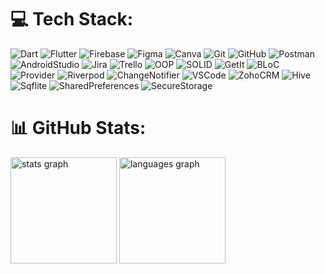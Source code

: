 # 💻 Tech Stack:
![Dart](https://img.shields.io/badge/dart-0175C2?style=for-the-badge&logo=dart&logoColor=white) ![Flutter](https://img.shields.io/badge/Flutter-02569B?style=for-the-badge&logo=flutter&logoColor=white) ![Firebase](https://img.shields.io/badge/firebase-FC6C03?style=for-the-badge&logo=firebase&logoColor=white) ![Figma](https://img.shields.io/badge/figma-A259FF?style=for-the-badge&logo=figma&logoColor=white) ![Canva](https://img.shields.io/badge/Canva-00C4CC?style=for-the-badge&logo=canva&logoColor=white) ![Git](https://img.shields.io/badge/git-F05033?style=for-the-badge&logo=git&logoColor=white) ![GitHub](https://img.shields.io/badge/github-181717?style=for-the-badge&logo=github&logoColor=white) ![Postman](https://img.shields.io/badge/Postman-FF6C37?style=for-the-badge&logo=postman&logoColor=white) ![AndroidStudio](https://img.shields.io/badge/AndroidStudio-3DDC84?style=for-the-badge&logo=android-studio&logoColor=white) ![Jira](https://img.shields.io/badge/Jira-0052CC?style=for-the-badge&logo=jira&logoColor=white) ![Trello](https://img.shields.io/badge/Trello-0079BF?style=for-the-badge&logo=trello&logoColor=white) ![OOP](https://img.shields.io/badge/OOP-00A86B?style=for-the-badge) ![SOLID](https://img.shields.io/badge/SOLID-FF69B4?style=for-the-badge) ![GetIt](https://img.shields.io/badge/GetIt-6A5ACD?style=for-the-badge) ![BLoC](https://img.shields.io/badge/BLoC-DC143C?style=for-the-badge) ![Provider](https://img.shields.io/badge/Provider-FF8C00?style=for-the-badge) ![Riverpod](https://img.shields.io/badge/Riverpod-1E90FF?style=for-the-badge) ![ChangeNotifier](https://img.shields.io/badge/ChangeNotifier-2E8B57?style=for-the-badge) ![VSCode](https://img.shields.io/badge/VSCode-007ACC?style=for-the-badge&logo=visual-studio-code&logoColor=white) ![ZohoCRM](https://img.shields.io/badge/ZohoCRM-CB2027?style=for-the-badge) ![Hive](https://img.shields.io/badge/Hive-FFCD00?style=for-the-badge) ![Sqflite](https://img.shields.io/badge/Sqflite-9932CC?style=for-the-badge) ![SharedPreferences](https://img.shields.io/badge/SharedPreferences-556B2F?style=for-the-badge) ![SecureStorage](https://img.shields.io/badge/SecureStorage-8B0000?style=for-the-badge)  

# 📊 GitHub Stats:
<div align="start">
  <img src="https://github-readme-stats.vercel.app/api?username=adalekorei&hide_title=false&hide_rank=false&show_icons=true&include_all_commits=true&count_private=true&disable_animations=false&theme=default&locale=en&hide_border=false" height="170" alt="stats graph"  />
  <img src="https://github-readme-stats.vercel.app/api/top-langs?username=adalekorei&locale=en&hide_title=false&layout=compact&card_width=300&langs_count=5&theme=default&hide_border=false" height="170" alt="languages graph"  />
</div>

